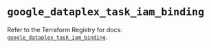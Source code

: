 # `google_dataplex_task_iam_binding`

Refer to the Terraform Registry for docs: [`google_dataplex_task_iam_binding`](https://registry.terraform.io/providers/hashicorp/google/6.29.0/docs/resources/dataplex_task_iam_binding).
